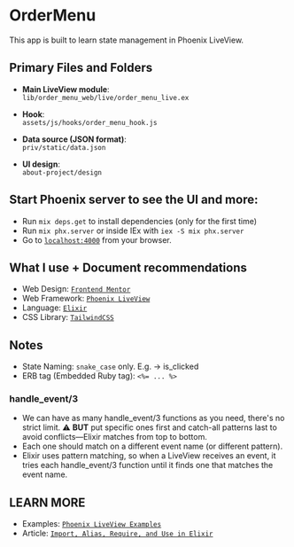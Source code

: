 # OrderMenu

This app is built to learn state management in Phoenix LiveView.

## Primary Files and Folders

* **Main LiveView module**:  
  `lib/order_menu_web/live/order_menu_live.ex`

* **Hook**:  
  `assets/js/hooks/order_menu_hook.js`

* **Data source (JSON format)**:  
  `priv/static/data.json`

* **UI design**:  
  `about-project/design`
  
## Start Phoenix server to see the UI and more:

  * Run `mix deps.get` to install dependencies (only for the first time)
  * Run `mix phx.server` or inside IEx with `iex -S mix phx.server`
  * Go to [`localhost:4000`](http://localhost:4000) from your browser.

## What I use + Document recommendations
  * Web Design: [`Frontend Mentor`](https://www.frontendmentor.io/challenges/product-list-with-cart-5MmqLVAp_d)
  * Web Framework: [`Phoenix LiveView`](https://hexdocs.pm/phoenix_live_view/Phoenix.LiveView.html)
  * Language: [`Elixir`](https://hexdocs.pm/elixir/Kernel.html#content)
  * CSS Library: [`TailwindCSS`](https://tailwindcss.com/)

## Notes
  * State Naming: `snake_case` only. E.g. ->  is_clicked
  * ERB tag (Embedded Ruby tag): `<%= ... %>`
  ### handle_event/3
   * We can have as many handle_event/3 functions as you need, there's no strict limit.
     ⚠️ **BUT** put specific ones first and catch-all patterns last to avoid conflicts—Elixir matches from top to bottom.
   * Each one should match on a different event name (or different pattern).
   * Elixir uses pattern matching, so when a LiveView receives an event, it tries each handle_event/3 function until it finds one that matches the event name.

## LEARN MORE
  * Examples: [`Phoenix LiveView Examples`](https://a4word.com/articles/liveview-examples)
  * Article: [`Import, Alias, Require, and Use in Elixir`](https://gabriel.perales.me/blog/import-alias-require-and-use)
